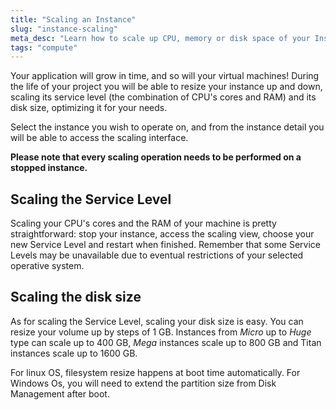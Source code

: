 ```yaml
---
title: "Scaling an Instance"
slug: "instance-scaling"
meta_desc: "Learn how to scale up CPU, memory or disk space of your Instance. Exoscale Compute makes it very easy to scale up your cloud server to best suit your needs"
tags: "compute"
---
```


Your application will grow in time, and so will your virtual machines! During
the life of your project you will be able to resize your instance up and down,
scaling its service level (the combination of CPU's cores and RAM) and its disk
size, optimizing it for your needs.

Select the instance you wish to operate on, and from the instance detail you
will be able to access the scaling interface.

**Please note that every scaling operation needs to be performed on a stopped
instance.**

## Scaling the Service Level
Scaling your CPU's cores and the RAM of your machine is pretty straightforward:
stop your instance, access the scaling view, choose your new Service Level and
restart when finished. Remember that some Service Levels may be unavailable due
to eventual restrictions of your selected operative system.

## Scaling the disk size
As for scaling the Service Level, scaling your disk size is easy. You can resize your volume up by steps of 1 GB. Instances from *Micro* up to *Huge* type can scale up to 400 GB, *Mega* instances scale up to 800 GB and Titan instances scale up to 1600 GB.

For linux OS, filesystem resize happens at boot time automatically. For Windows Os, you will need to extend the partition size from Disk Management after boot.
